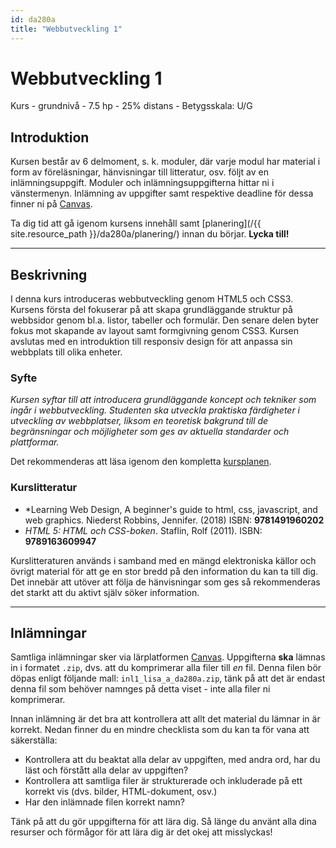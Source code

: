 ```yaml
---
id: da280a
title: "Webbutveckling 1"
---
```


# Webbutveckling 1

Kurs - grundnivå - 7.5 hp - 25% distans - Betygsskala: U/G

## Introduktion

Kursen består av 6 delmoment, s. k. moduler, där varje modul har material i form av föreläsningar, hänvisningar till litteratur, osv. följt av en inlämningsuppgift. Moduler och inlämningsuppgifterna hittar ni i vänstermenyn. Inlämning av uppgifter samt respektive deadline för dessa finner ni på [Canvas](https://mau.instructure.com/login/saml).

Ta dig tid att gå igenom kursens innehåll samt [planering](/{{ site.resource_path }}/da280a/planering/) innan du börjar. **Lycka till!**

---

## Beskrivning

I denna kurs introduceras webbutveckling genom HTML5 och CSS3. Kursens första del fokuserar på att skapa grundläggande struktur på webbsidor genom bl.a. listor, tabeller och formulär. Den senare delen byter fokus mot skapande av layout samt formgivning genom CSS3. Kursen avslutas med en introduktion till responsiv design för att anpassa sin webbplats till olika enheter.

### Syfte

*Kursen syftar till att introducera grundläggande koncept och tekniker som ingår i webbutveckling. Studenten ska utveckla praktiska färdigheter i utveckling av webbplatser, liksom en teoretisk bakgrund till de begränsningar och möjligheter som ges av aktuella standarder och plattformar.*

Det rekommenderas att läsa igenom den kompletta [kursplanen](https://edu.mah.se/sv/Course/DA280A#Syllabus).

### Kurslitteratur

* *Learning Web Design, A beginner's guide to html, css, javascript, and web graphics. Niederst Robbins, Jennifer. (2018) ISBN: **9781491960202**
* *HTML 5: HTML och CSS-boken*. Staflin, Rolf (2011). ISBN: **9789163609947**

Kurslitteraturen används i samband med en mängd elektroniska källor och övrigt material för att ge en stor bredd på den information du kan ta till dig. Det innebär att utöver att följa de hänvisningar som ges så rekommenderas det starkt att du aktivt själv söker information.

---

## Inlämningar

Samtliga inlämningar sker via lärplatformen [Canvas](https://mau.instructure.com/login/saml). Uppgifterna **ska** lämnas in i formatet `.zip`, dvs. att du komprimerar alla filer till *en* fil. Denna filen bör döpas enligt följande mall: `inl1_lisa_a_da280a.zip`, tänk på att det är endast denna fil som behöver namnges på detta viset - inte alla filer ni komprimerar.

Innan inlämning är det bra att kontrollera att allt det material du lämnar in är korrekt. Nedan finner du en mindre checklista som du kan ta för vana att säkerställa:

* Kontrollera att du beaktat alla delar av uppgiften, med andra ord, har du läst och förstått alla delar av uppgiften?
* Kontrollera att samtliga filer är strukturerade och inkluderade på ett korrekt vis (dvs. bilder, HTML-dokument, osv.)
* Har den inlämnade filen korrekt namn?

Tänk på att du gör uppgifterna för att lära dig. Så länge du använt alla dina resurser och förmågor för att lära dig är det okej att misslyckas!

